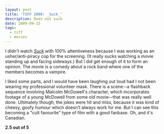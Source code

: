 ```yaml
---
layout: post
title: 'TIFF 2009: _Suck_'
description: Does not suck
date: 2009-09-15
tags:
  - tiff
  - movies
---
```


I didn't watch [_Suck_](http://www.imdb.com/title/tt1323605/) with 100% attentiveness because I was working as an usher/anti-piracy cop for the screening. (It really sucks watching a movie standing up and facing sideways.) But I did get enough of it to form an opinion. The movie is a comedy about a rock band where one of the members becomes a vampire.  
  
I liked some parts, and I would have been laughing out loud had I not been wearing my professional volunteer mask. There is a scene--a flashback sequence involving Malcolm McDowell's character, which incorporates footage of a young McDowell from some old movie--that was really well done. Ultimately though, the jokes were hit and miss, because it was kind of cheesy, goofy humour which doesn't always work for me. But I can see this becoming a "cult favourite" type of film with a good fanbase. Oh, and it's Canadian.  
  
**2.5 out of 5**
